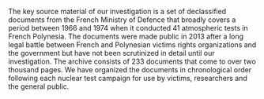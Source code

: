 The key source material of our investigation is a set of declassified documents from the French Ministry of Defence that broadly covers a period between 1966 and 1974 when it conducted 41 atmospheric tests in French Polynesia. The documents were made public in 2013 after a long legal battle between French and Polynesian victims rights organizations and the government but have not been scrutinized in detail until our investigation. The archive consists of 233 documents that come to over two thousand pages. We have organized the documents in chronological order following each nuclear test campaign for use by victims, researchers and the general public.  